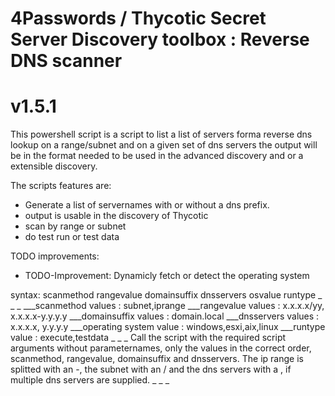 # 4Passwords / Thycotic Secret Server Discovery toolbox : Reverse DNS scanner
# v1.5.1

This powershell script is a script to list a list of servers forma reverse dns lookup on a range/subnet and on a given set of dns servers
the output will be in the format needed to be used in the advanced discovery and or a extensible discovery.

The scripts features are:

- Generate a list of servernames with or without a dns prefix.
- output is usable in the discovery of Thycotic
- scan by range or subnet
- do test run or test data

TODO improvements:

- TODO-Improvement: Dynamicly fetch or detect the operating system

syntax: scanmethod rangevalue domainsuffix dnsservers osvalue runtype
_
_
_
___scanmethod values : subnet,iprange
___rangevalue values : x.x.x.x/yy, x.x.x.x-y.y.y.y
___domainsuffix values : domain.local
___dnsservers values : x.x.x.x, y.y.y.y
___operating system value : windows,esxi,aix,linux
___runtype value : execute,testdata
_
_
_
Call the script with the required script arguments without parameternames, only the values in the correct order, scanmethod, rangevalue, domainsuffix and dnsservers. 
The ip range is splitted with an -, the subnet with an / and the dns servers with a , if multiple dns servers are supplied.
_
_
_


```powershell





